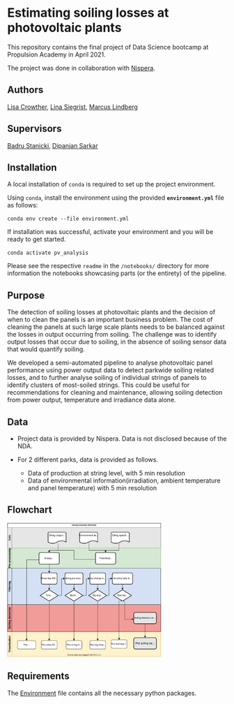 # Estimating soiling losses at photovoltaic plants

This repository contains the final project of Data Science bootcamp at Propulsion Academy in April 2021. 

The project was done in collaboration with [Nispera](https://nispera.com/). 

## Authors

[Lisa Crowther](https://www.linkedin.com/in/lisa-m-crowther/), [Lina Siegrist](https://www.linkedin.com/in/lina-sc/), [Marcus Lindberg](https://www.linkedin.com/in/marcuslindberg/)

## Supervisors

[Badru Stanicki](https://www.linkedin.com/in/badrustanicki/), [Dipanjan Sarkar
](https://www.linkedin.com/in/dipanzan/)

## Installation
A local installation of `conda` is required to set up the project environment.

Using `conda`, install the environment using the provided **`environment.yml`** file as follows:

    conda env create --file environment.yml

If installation was successful, activate your environment and you will be ready to get started.

    conda activate pv_analysis

Please see the respective `readme` in the `/notebooks/` directory for more information the notebooks showcasing parts (or the entirety) of the pipeline.

## Purpose 

The detection of soiling losses at photovoltaic plants and the decision of when to clean the panels is an important business problem. The cost of cleaning the panels at such large scale plants needs to be balanced against the losses in output occurring from soiling. The challenge was to identify output losses that occur due to soiling, in the absence of soiling sensor data that would quantify soiling.

We developed a semi-automated pipeline to analyse photovoltaic panel performance using power output data to detect parkwide soiling related losses, and to further analyse soiling of individual strings of panels to identify clusters of most-soiled strings. This could be useful for recommendations for cleaning and maintenance, allowing soiling detection from power output, temperature and irradiance data alone.

## Data 

- Project data is provided by Nispera. Data is not disclosed because of the NDA.

- For 2 different parks, data is provided as follows.
    - Data of production at string level, with 5 min resolution
    - Data of environmental information(irradiation, ambient temperature and panel temperature) with 5 min resolution

## Flowchart

<img src="soiling_pipeline.svg" title="flow chart" width="70%">

<!-- ![Workflow](https://drive.google.com/uc?export=download&id=1RypwDdBniHqMIqyJYdtPfkkqyNAvx0Hp) -->

## Requirements

The [Environment](environment.yml)
 file contains all the necessary python packages.









